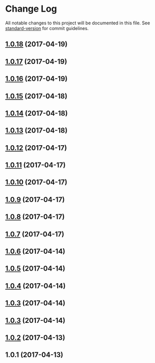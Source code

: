 # Change Log

All notable changes to this project will be documented in this file.
See [standard-version](https://github.com/conventional-changelog/standard-version) for commit guidelines.

<a name="1.0.18"></a>
## [1.0.18](https://github.com/dadviegas/melpack/compare/melpack-define-middleware@1.0.2...melpack-define-middleware@1.0.18) (2017-04-19)




<a name="1.0.17"></a>
## [1.0.17](https://github.com/dadviegas/melpack/compare/melpack-define-middleware@1.0.2...melpack-define-middleware@1.0.17) (2017-04-19)




<a name="1.0.16"></a>
## [1.0.16](https://github.com/dadviegas/melpack/compare/melpack-define-middleware@1.0.2...melpack-define-middleware@1.0.16) (2017-04-19)




<a name="1.0.15"></a>
## [1.0.15](https://github.com/dadviegas/melpack/compare/melpack-define-middleware@1.0.2...melpack-define-middleware@1.0.15) (2017-04-18)




<a name="1.0.14"></a>
## [1.0.14](https://github.com/dadviegas/melpack/compare/melpack-define-middleware@1.0.2...melpack-define-middleware@1.0.14) (2017-04-18)




<a name="1.0.13"></a>
## [1.0.13](https://github.com/dadviegas/melpack/compare/melpack-define-middleware@1.0.2...melpack-define-middleware@1.0.13) (2017-04-18)




<a name="1.0.12"></a>
## [1.0.12](https://github.com/dadviegas/melpack/compare/melpack-define-middleware@1.0.2...melpack-define-middleware@1.0.12) (2017-04-17)

<a name="1.0.11"></a>
## [1.0.11](https://github.com/dadviegas/melpack/compare/melpack-define-middleware@1.0.2...melpack-define-middleware@1.0.11) (2017-04-17)

<a name="1.0.10"></a>
## [1.0.10](https://github.com/dadviegas/melpack/compare/melpack-define-middleware@1.0.2...melpack-define-middleware@1.0.10) (2017-04-17)

<a name="1.0.9"></a>
## [1.0.9](https://github.com/dadviegas/melpack/compare/melpack-define-middleware@1.0.8...melpack-define-middleware@1.0.9) (2017-04-17)

<a name="1.0.8"></a>
## [1.0.8](https://github.com/dadviegas/melpack/compare/melpack-define-middleware@1.0.7...melpack-define-middleware@1.0.8) (2017-04-17)

<a name="1.0.7"></a>
## [1.0.7](https://github.com/dadviegas/melpack/compare/melpack-define-middleware@1.0.6...melpack-define-middleware@1.0.7) (2017-04-17)

<a name="1.0.6"></a>
## [1.0.6](https://github.com/dadviegas/melpack/compare/melpack-define-middleware@1.0.5...melpack-define-middleware@1.0.6) (2017-04-14)

<a name="1.0.5"></a>
## [1.0.5](https://github.com/dadviegas/melpack/compare/melpack-define-middleware@1.0.3...melpack-define-middleware@1.0.5) (2017-04-14)

<a name="1.0.4"></a>
## [1.0.4](https://github.com/dadviegas/melpack/compare/melpack-define-middleware@1.0.3...melpack-define-middleware@1.0.4) (2017-04-14)

<a name="1.0.3"></a>
## [1.0.3](https://github.com/dadviegas/melpack/compare/melpack-define-middleware@1.0.3...melpack-define-middleware@1.0.3) (2017-04-14)

<a name="1.0.3"></a>
## [1.0.3](https://github.com/dadviegas/melpack/compare/melpack-define-middleware@1.0.2...melpack-define-middleware@1.0.3) (2017-04-14)

<a name="1.0.2"></a>
## [1.0.2](https://github.com/dadviegas/melpack/compare/melpack-define-middleware@1.0.1...melpack-define-middleware@1.0.2) (2017-04-13)

<a name="1.0.1"></a>
## 1.0.1 (2017-04-13)
